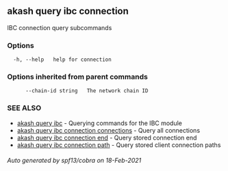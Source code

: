 ## akash query ibc connection

IBC connection query subcommands

### Options

```
  -h, --help   help for connection
```

### Options inherited from parent commands

```
      --chain-id string   The network chain ID
```

### SEE ALSO

* [akash query ibc](akash_query_ibc.md)	 - Querying commands for the IBC module
* [akash query ibc connection connections](akash_query_ibc_connection_connections.md)	 - Query all connections
* [akash query ibc connection end](akash_query_ibc_connection_end.md)	 - Query stored connection end
* [akash query ibc connection path](akash_query_ibc_connection_path.md)	 - Query stored client connection paths

###### Auto generated by spf13/cobra on 18-Feb-2021
